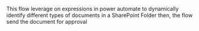 This flow leverage on expressions in power automate to dynamically identify different types of documents in a SharePoint Folder then, the flow send the document for approval
